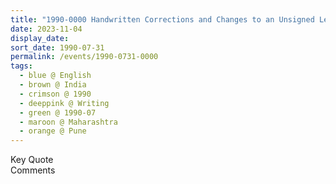 ```yaml
---
title: "1990-0000 Handwritten Corrections and Changes to an Unsigned Letter to the President Rajiv Gandhi of the Indian National Congress, Pune, Maharashtra, India"
date: 2023-11-04
display_date: 
sort_date: 1990-07-31
permalink: /events/1990-0731-0000
tags:
  - blue @ English
  - brown @ India
  - crimson @ 1990
  - deeppink @ Writing
  - green @ 1990-07
  - maroon @ Maharashtra
  - orange @ Pune
---
```


<wave-list>
  <list-title color="green" width="75">Key Quote</list-title>
  <list-item color="BlanchedAlmond"  width="200"></list-item>
  <list-item color="Lavender"></list-item>
  <list-item color="BlanchedAlmond"></list-item>
</wave-list>

<br>

<wave-list>
  <list-title color="green" width="75">Comments</list-title>
  <list-item color="BlanchedAlmond"  width="200"></list-item>
  <list-item color="Lavender"></list-item>
  <list-item color="BlanchedAlmond"></list-item>
</wave-list>